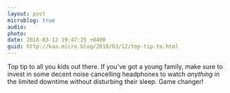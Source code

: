 ```yaml
---
layout: post
microblog: true
audio: 
photo: 
date: 2018-03-12 19:47:25 +0400
guid: http://kaa.micro.blog/2018/03/12/top-tip-to.html
---
```

Top tip to all you kids out there. If you’ve got a young family, make sure to invest in some decent noise cancelling headphones to watch _anything_ in the limited downtime without disturbing their sleep. Game changer!
